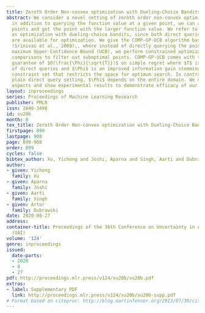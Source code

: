 ```yaml
---
title: Zeroth Order Non-convex optimization with Dueling-Choice Bandits
abstract: We consider a novel setting of zeroth order non-convex optimization, where
  in addition to querying the function value at a given point, we can also duel two
  points and get the point with the larger function value. We refer to this setting
  as optimization with dueling-choice bandits, since both direct queries and duels
  are available for optimization. We give the COMP-GP-UCB algorithm based on  GP-UCB
  (Srinivas et al., 2009),, where instead of directly querying the point with the
  maximum Upper Confidence Bound (UCB), we perform constrained optimization and use
  comparisons to filter out suboptimal points. COMP-GP-UCB comes with theoretical
  guarantee of $O(\frac{\Phi}{\sqrt{T}})$ on simple regret where $T$ is the number
  of direct queries and $\Phi$ is an improved information gain stemming from a comparison-based
  constraint set that restricts the space for optimum search. In contrast, in the
  plain direct query setting, $\Phi$ depends on the entire domain. We discuss theoretical
  aspects and show experimental results to demonstrate efficacy of our algorithm.
layout: inproceedings
series: Proceedings of Machine Learning Research
publisher: PMLR
issn: 2640-3498
id: xu20b
month: 0
tex_title: Zeroth Order Non-convex optimization with Dueling-Choice Bandits
firstpage: 899
lastpage: 908
page: 899-908
order: 899
cycles: false
bibtex_author: Xu, Yichong and Joshi, Aparna and Singh, Aarti and Dubrawski, Artur
author:
- given: Yichong
  family: Xu
- given: Aparna
  family: Joshi
- given: Aarti
  family: Singh
- given: Artur
  family: Dubrawski
date: 2020-08-27
address: 
container-title: Proceedings of the 36th Conference on Uncertainty in Artificial Intelligence
  (UAI)
volume: '124'
genre: inproceedings
issued:
  date-parts:
  - 2020
  - 8
  - 27
pdf: http://proceedings.mlr.press/v124/xu20b/xu20b.pdf
extras:
- label: Supplementary PDF
  link: http://proceedings.mlr.press/v124/xu20b/xu20b-supp.pdf
# Format based on citeproc: http://blog.martinfenner.org/2013/07/30/citeproc-yaml-for-bibliographies/
---
```

